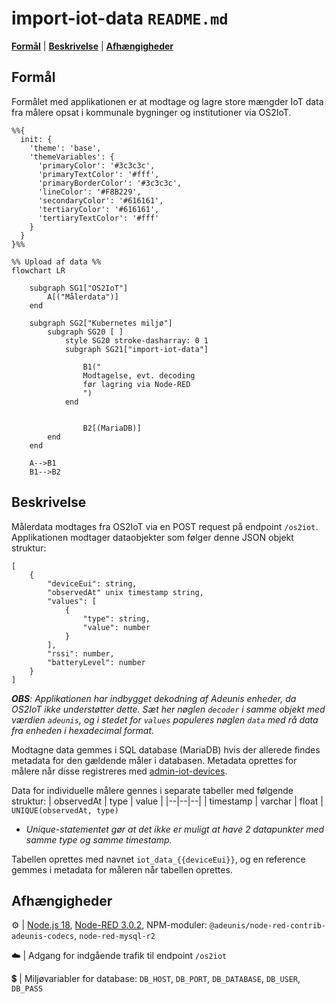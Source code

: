 # import-iot-data `README.md`
[**Formål**](#formål) | [**Beskrivelse**](#beskrivelse) | [**Afhængigheder**](#afh%C3%A6ngigheder)

## Formål

Formålet med applikationen er at modtage og lagre store mængder IoT data fra målere opsat i kommunale bygninger og institutioner via OS2IoT.

```mermaid
%%{
  init: {
    'theme': 'base',
    'themeVariables': {
      'primaryColor': '#3c3c3c',
      'primaryTextColor': '#fff',
      'primaryBorderColor': '#3c3c3c',
      'lineColor': '#F8B229',
      'secondaryColor': '#616161',
      'tertiaryColor': '#616161',
      'tertiaryTextColor': '#fff'
    }
  }
}%%

%% Upload af data %%
flowchart LR

    subgraph SG1["OS2IoT"]
        A[("Målerdata")] 
    end
    
    subgraph SG2["Kubernetes miljø"]
        subgraph SG20 [ ]
            style SG20 stroke-dasharray: 0 1  
            subgraph SG21["import-iot-data"]
            
                B1("
                Modtagelse, evt. decoding
                før lagring via Node-RED
                ")
            end
            

				B2[(MariaDB)]
        end
    end
    
    A-->B1
    B1-->B2
```

## Beskrivelse

Målerdata modtages fra OS2IoT via en POST request på endpoint `/os2iot`. 
Applikationen modtager dataobjekter som følger denne JSON objekt struktur:

    [
	    {
		    "deviceEui": string,
		    "observedAt" unix timestamp string,
		    "values": [
			    {
				    "type": string,
				    "value": number
			    }
		    ],
		    "rssi": number,
		    "batteryLevel": number
	    }
    ]

***OBS**: Applikationen har indbygget dekodning af Adeunis enheder, da OS2IoT ikke understøtter dette. Sæt her nøglen `decoder` i samme objekt med værdien `adeunis`, og i stedet for `values` populeres nøglen `data` med rå data fra enheden i hexadecimal format.* 

Modtagne data gemmes i SQL database (MariaDB) hvis der allerede findes metadata for den gældende måler i databasen. Metadata oprettes for målere når disse registreres med [admin-iot-devices](https://github.com/Randers-Kommune-Digitalisering/admin-iot-devices).

Data for individuelle målere gennes i separate tabeller med følgende struktur:
| observedAt | type | value |
|--|--|--|
| timestamp | varchar | float |
`UNIQUE(observedAt, type)`

 - *Unique-statementet gør at det ikke er muligt at have 2 datapunkter
   med samme type og samme timestamp.*

Tabellen oprettes med navnet `iot_data_{{deviceEui}}`, og en reference gemmes i metadata for måleren når tabellen oprettes.



## Afhængigheder


:gear: | [Node.js 18](https://docs.npmjs.com/downloading-and-installing-node-js-and-npm),  [Node-RED 3.0.2](https://nodered.org/docs/getting-started/windows), NPM-moduler: `@adeunis/node-red-contrib-adeunis-codecs`, `node-red-mysql-r2`

:cloud: | Adgang for indgående trafik til endpoint  `/os2iot`

:heavy_dollar_sign: | Miljøvariabler for database: 	`DB_HOST`, `DB_PORT`, `DB_DATABASE`, `DB_USER`, `DB_PASS`
